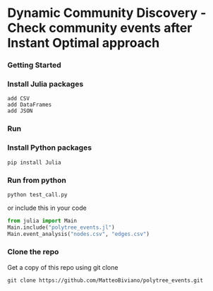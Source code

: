 # Dynamic Community Discovery - Check community events after Instant Optimal approach
### Getting Started

### Install Julia packages
```
add CSV
add DataFrames
add JSON
```
### Run
### Install Python packages
```
pip install Julia
```

### Run from python
```
python test_call.py
```
or include this in your code
```python
from julia import Main
Main.include("polytree_events.jl")
Main.event_analysis("nodes.csv", "edges.csv")
```

### Clone the repo
Get a copy of this repo using git clone
```
git clone https://github.com/MatteoBiviano/polytree_events.git
```
